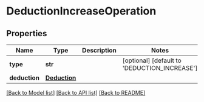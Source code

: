 # DeductionIncreaseOperation

## Properties
Name | Type | Description | Notes
------------ | ------------- | ------------- | -------------
**type** | **str** |  | [optional] [default to 'DEDUCTION_INCREASE']
**deduction** | [**Deduction**](Deduction.md) |  | 

[[Back to Model list]](../README.md#documentation-for-models) [[Back to API list]](../README.md#documentation-for-api-endpoints) [[Back to README]](../README.md)



